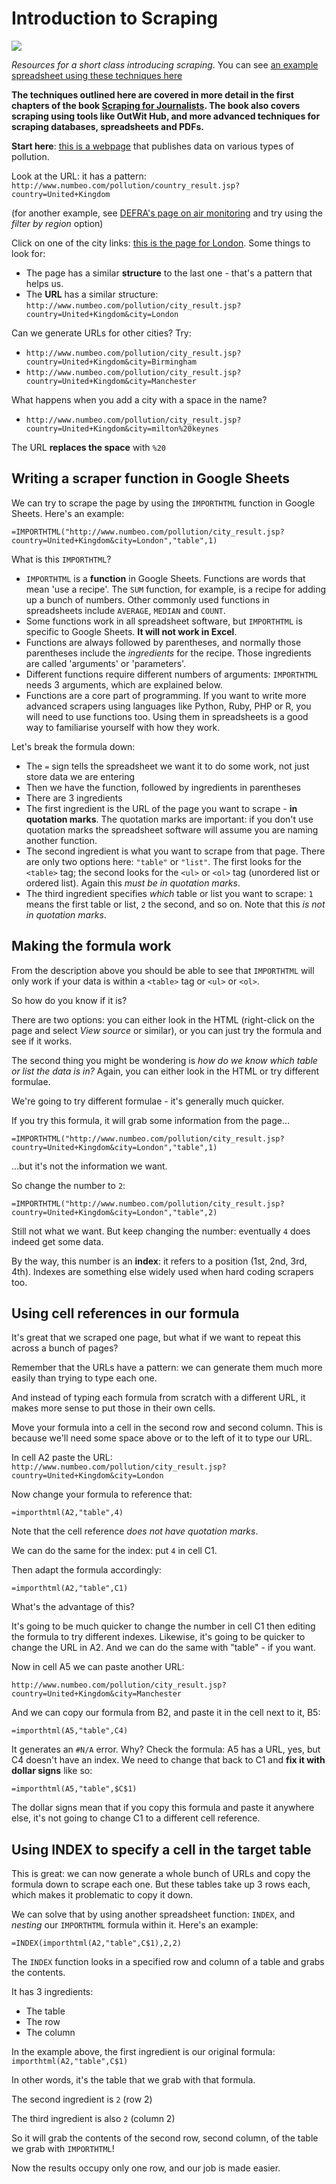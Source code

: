 # Introduction to Scraping

![](https://s3.amazonaws.com/titlepages.leanpub.com/scrapingforjournalists/large?1458984302.png)

*Resources for a short class introducing scraping*. You can see [an example spreadsheet using these techniques here](https://docs.google.com/spreadsheets/d/1jhGt86x-iFbBTBvs3VRUI6sj-iFPUUXCoAY9mp4bHiM/edit#gid=938670368)

**The techniques outlined here are covered in more detail in the first chapters of the book [Scraping for Journalists](https://leanpub.com/scrapingforjournalists). The book also covers scraping using tools like OutWit Hub, and more advanced techniques for scraping databases, spreadsheets and PDFs.**

**Start here**: [this is a webpage](http://www.numbeo.com/pollution/country_result.jsp?country=United+Kingdom) that publishes data on various types of pollution. 

Look at the URL: it has a pattern: `http://www.numbeo.com/pollution/country_result.jsp?country=United+Kingdom`

(for another example, see [DEFRA's page on air monitoring](https://uk-air.defra.gov.uk/latest/currentlevels) and try using the *filter by region* option)

Click on one of the city links: [this is the page for London](http://www.numbeo.com/pollution/city_result.jsp?country=United+Kingdom&city=London). Some things to look for:
* The page has a similar **structure** to the last one - that's a pattern that helps us.
* The **URL** has a similar structure: `http://www.numbeo.com/pollution/city_result.jsp?country=United+Kingdom&city=London`

Can we generate URLs for other cities? Try:
* `http://www.numbeo.com/pollution/city_result.jsp?country=United+Kingdom&city=Birmingham`
* `http://www.numbeo.com/pollution/city_result.jsp?country=United+Kingdom&city=Manchester`

What happens when you add a city with a space in the name?

* `http://www.numbeo.com/pollution/city_result.jsp?country=United+Kingdom&city=milton%20keynes`

The URL **replaces the space** with `%20`

## Writing a scraper function in Google Sheets

We can try to scrape the page by using the `IMPORTHTML` function in Google Sheets. Here's an example:

`=IMPORTHTML("http://www.numbeo.com/pollution/city_result.jsp?country=United+Kingdom&city=London","table",1)`

What is this `IMPORTHTML`?

* `IMPORTHTML` is a **function** in Google Sheets. Functions are words that mean 'use a recipe'. The `SUM` function, for example, is a recipe for adding up a bunch of numbers. Other commonly used functions in spreadsheets include `AVERAGE`, `MEDIAN` and `COUNT`.
* Some functions work in all spreadsheet software, but `IMPORTHTML` is specific to Google Sheets. **It will not work in Excel**. 
* Functions are always followed by parentheses, and normally those parentheses include the *ingredients* for the recipe. Those ingredients are called 'arguments' or 'parameters'.
* Different functions require different numbers of arguments: `IMPORTHTML` needs 3 arguments, which are explained below.
* Functions are a core part of programming. If you want to write more advanced scrapers using languages like Python, Ruby, PHP or R, you will need to use functions too. Using them in spreadsheets is a good way to familiarise yourself with how they work.

Let's break the formula down:

* The `=` sign tells the spreadsheet we want it to do some work, not just store data we are entering
* Then we have the function, followed by ingredients in parentheses
* There are 3 ingredients
* The first ingredient is the URL of the page you want to scrape - **in quotation marks**. The quotation marks are important: if you don't use quotation marks the spreadsheet software will assume you are naming another function.
* The second ingredient is what you want to scrape from that page. There are only two options here: `"table"` or `"list"`. The first looks for the `<table>` tag; the second looks for the `<ul>` or `<ol>` tag (unordered list or ordered list). Again this *must be in quotation marks*.
* The third ingredient specifies *which* table or list you want to scrape: `1` means the first table or list, `2` the second, and so on. Note that this *is not in quotation marks*.

## Making the formula work

From the description above you should be able to see that `IMPORTHTML` will only work if your data is within a  `<table>` tag or `<ul>` or `<ol>`. 

So how do you know if it is?

There are two options: you can either look in the HTML (right-click on the page and select *View source* or similar), or you can just try the formula and see if it works.

The second thing you might be wondering is *how do we know which table or list the data is in?* Again, you can either look in the HTML or try different formulae.

We're going to try different formulae - it's generally much quicker.

If you try this formula, it will grab some information from the page...

`=IMPORTHTML("http://www.numbeo.com/pollution/city_result.jsp?country=United+Kingdom&city=London","table",1)`

...but it's not the information we want.

So change the number to `2`:

`=IMPORTHTML("http://www.numbeo.com/pollution/city_result.jsp?country=United+Kingdom&city=London","table",2)`

Still not what we want. But keep changing the number: eventually `4` does indeed get some data.

By the way, this number is an **index**: it refers to a position (1st, 2nd, 3rd, 4th). Indexes are something else widely used when hard coding scrapers too.

## Using cell references in our formula

It's great that we scraped one page, but what if we want to repeat this across a bunch of pages?

Remember that the URLs have a pattern: we can generate them much more easily than trying to type each one.

And instead of typing each formula from scratch with a different URL, it makes more sense to put those in their own cells. 

Move your formula into a cell in the second row and second column. This is because we'll need some space above or to the left of it to type our URL.

In cell A2 paste the URL: `http://www.numbeo.com/pollution/city_result.jsp?country=United+Kingdom&city=London`

Now change your formula to reference that: 

`=importhtml(A2,"table",4)`

Note that the cell reference *does not have quotation marks*.

We can do the same for the index: put `4` in cell C1.

Then adapt the formula accordingly:

`=importhtml(A2,"table",C1)`

What's the advantage of this?

It's going to be much quicker to change the number in cell C1 then editing the formula to try different indexes. Likewise, it's going to be quicker to change the URL in A2. And we can do the same with "table" - if you want.

Now in cell A5 we can paste another URL:

`http://www.numbeo.com/pollution/city_result.jsp?country=United+Kingdom&city=Manchester`

And we can copy our formula from B2, and paste it in the cell next to it, B5: 

`=importhtml(A5,"table",C4)`

It generates an `#N/A` error. Why? Check the formula: A5 has a URL, yes, but C4 doesn't have an index. We need to change that back to C1 and **fix it with dollar signs** like so:

`=importhtml(A5,"table",$C$1)`

The dollar signs mean that if you copy this formula and paste it anywhere else, it's not going to change C1 to a different cell reference.

## Using INDEX to specify a cell in the target table

This is great: we can now generate a whole bunch of URLs and copy the formula down to scrape each one. But these tables take up 3 rows each, which makes it problematic to copy it down.

We can solve that by using another spreadsheet function: `INDEX`, and *nesting* our `IMPORTHTML` formula within it. Here's an example:

`=INDEX(importhtml(A2,"table",C$1),2,2)`

The `INDEX` function looks in a specified row and column of a table and grabs the contents.

It has 3 ingredients:

* The table
* The row
* The column

In the example above, the first ingredient is our original formula: `importhtml(A2,"table",C$1)`

In other words, it's the table that we grab with that formula.

The second ingredient is `2` (row 2)

The third ingredient is also `2` (column 2)

So it will grab the contents of the second row, second column, of the table we grab with `IMPORTHTML`!

Now the results occupy only one row, and our job is made easier.

